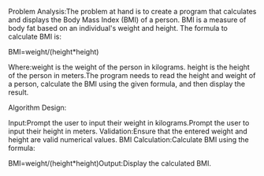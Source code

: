 Problem Analysis:The problem at hand is to create a program that calculates and displays the Body Mass Index (BMI) of a person. BMI is a measure of body fat based on an individual's weight and height. The formula to calculate BMI is:

BMI=weight/(height*height)

Where:weight is the weight of the person in kilograms. height is the height of the person in meters.The program needs to read the height and weight of a person, calculate the BMI using the given formula, and then display the result.

Algorithm Design:

Input:Prompt the user to input their weight in kilograms.Prompt the user to input their height in meters. Validation:Ensure that the entered weight and height are valid numerical values. BMI Calculation:Calculate BMI using the formula:

BMI=weight/(height*height)​Output:Display the calculated BMI.


